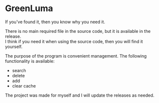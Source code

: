 # GreenLuma

If you've found it, then you know why you need it.

There is no main required file in the source code, but it is available in the release.\
I think if you need it when using the source code, then you will find it yourself.

The purpose of the program is convenient management. The following functionality is available:
- search
- delete
- add
- clear cache

The project was made for myself and I will update the releases as needed.
